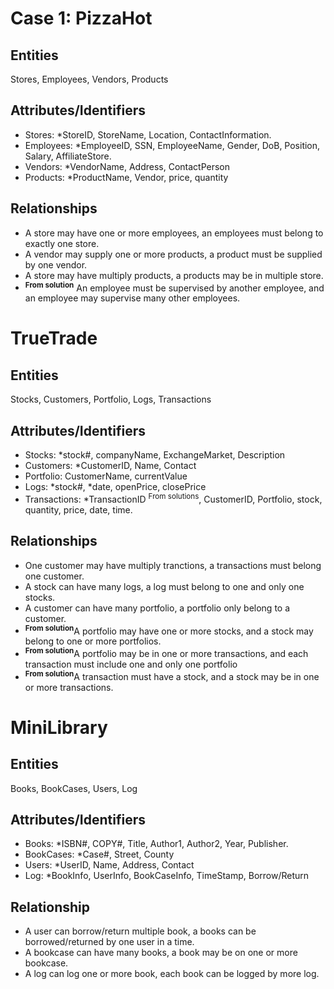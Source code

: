 # Case 1: PizzaHot

## Entities

Stores, Employees, Vendors, Products

## Attributes/Identifiers

- Stores: \*StoreID, StoreName, Location, ContactInformation.
- Employees: \*EmployeeID, SSN, EmployeeName, Gender, DoB, Position, Salary, AffiliateStore.
- Vendors: \*VendorName, Address, ContactPerson
- Products: \*ProductName, Vendor, price, quantity

## Relationships

- A store may have one or more employees, an employees must belong to exactly one store.
- A vendor may supply one or more products, a product must be supplied by one vendor.
- A store may have multiply products, a products may be in multiple store.
- <sup>**From solution**</sup> An employee must be supervised by another employee, and an employee may supervise many other employees.

# TrueTrade

## Entities

Stocks, Customers, Portfolio, Logs, Transactions

## Attributes/Identifiers

- Stocks: \*stock#, companyName, ExchangeMarket, Description
- Customers: \*CustomerID, Name, Contact
- Portfolio: CustomerName, currentValue
- Logs: \*stock#, \*date, openPrice, closePrice
- Transactions: \*TransactionID <sup>From solutions</sup>, CustomerID, Portfolio, stock, quantity, price, date, time.

## Relationships

- One customer may have multiply tranctions, a transactions must belong one customer.
- A stock can have many logs, a log must belong to one and only one stocks.
- A customer can have many portfolio, a portfolio only belong to a customer.
- <sup>**From solution**</sup>A​ portfolio may have one or more stocks, and a stock may belong to one or more portfolios.
- <sup>**From solution**</sup>A​ portfolio may be in one or more transactions, and each transaction must include one and only one portfolio
- <sup>**From solution**</sup>A​ transaction must have a stock, and a stock may be in one or more transactions.

# MiniLibrary

## Entities

Books, BookCases, Users, Log

## Attributes/Identifiers

- Books: \*ISBN#, COPY#, Title, Author1, Author2, Year, Publisher.
- BookCases: \*Case#, Street, County
- Users: \*UserID, Name, Address, Contact
- Log: \*BookInfo, UserInfo, BookCaseInfo, TimeStamp, Borrow/Return

## Relationship

- A user can borrow/return multiple book, a books can be borrowed/returned by one user in a time.
- A bookcase can have many books, a book may be on one or more bookcase.
- A log can log one or more book, each book can be logged by more log.
